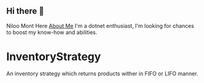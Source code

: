 ## Hi there 👋
Niloo Mont Here [About Me](https://www.linkedin.com/in/niloufar-mont/)
I'm a dotnet enthusiast, I'm looking for chances to boost my know-how and abilities.

# InventoryStrategy
An inventory strategy which returns products wither in FIFO or LIFO manner.
